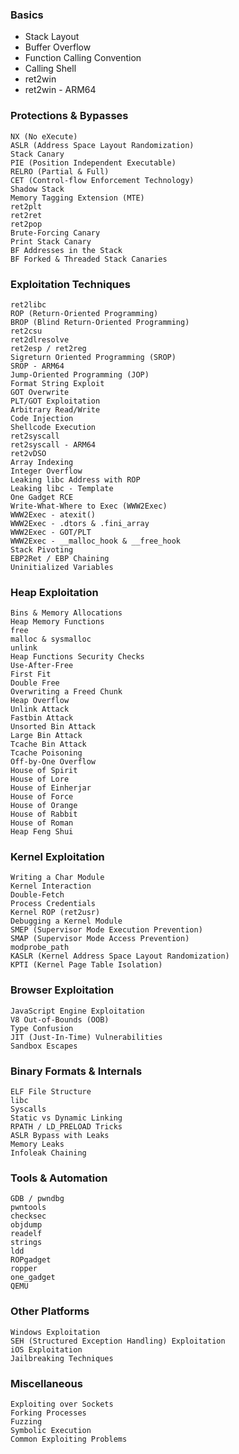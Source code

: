 ### Basics
- Stack Layout
- Buffer Overflow
- Function Calling Convention
- Calling Shell
- ret2win
- ret2win - ARM64

### Protections & Bypasses

    NX (No eXecute)
    ASLR (Address Space Layout Randomization)
    Stack Canary
    PIE (Position Independent Executable)
    RELRO (Partial & Full)
    CET (Control-flow Enforcement Technology)
    Shadow Stack
    Memory Tagging Extension (MTE)
    ret2plt
    ret2ret
    ret2pop
    Brute-Forcing Canary
    Print Stack Canary
    BF Addresses in the Stack
    BF Forked & Threaded Stack Canaries

### Exploitation Techniques

    ret2libc
    ROP (Return-Oriented Programming)
    BROP (Blind Return-Oriented Programming)
    ret2csu
    ret2dlresolve
    ret2esp / ret2reg
    Sigreturn Oriented Programming (SROP)
    SROP - ARM64
    Jump-Oriented Programming (JOP)
    Format String Exploit
    GOT Overwrite
    PLT/GOT Exploitation
    Arbitrary Read/Write
    Code Injection
    Shellcode Execution
    ret2syscall
    ret2syscall - ARM64
    ret2vDSO
    Array Indexing
    Integer Overflow
    Leaking libc Address with ROP
    Leaking libc - Template
    One Gadget RCE
    Write-What-Where to Exec (WWW2Exec)
    WWW2Exec - atexit()
    WWW2Exec - .dtors & .fini_array
    WWW2Exec - GOT/PLT
    WWW2Exec - __malloc_hook & __free_hook
    Stack Pivoting
    EBP2Ret / EBP Chaining
    Uninitialized Variables

### Heap Exploitation

    Bins & Memory Allocations
    Heap Memory Functions
    free
    malloc & sysmalloc
    unlink
    Heap Functions Security Checks
    Use-After-Free
    First Fit
    Double Free
    Overwriting a Freed Chunk
    Heap Overflow
    Unlink Attack
    Fastbin Attack
    Unsorted Bin Attack
    Large Bin Attack
    Tcache Bin Attack
    Tcache Poisoning
    Off-by-One Overflow
    House of Spirit
    House of Lore
    House of Einherjar
    House of Force
    House of Orange
    House of Rabbit
    House of Roman
    Heap Feng Shui

### Kernel Exploitation

    Writing a Char Module
    Kernel Interaction
    Double-Fetch
    Process Credentials
    Kernel ROP (ret2usr)
    Debugging a Kernel Module
    SMEP (Supervisor Mode Execution Prevention)
    SMAP (Supervisor Mode Access Prevention)
    modprobe_path
    KASLR (Kernel Address Space Layout Randomization)
    KPTI (Kernel Page Table Isolation)

### Browser Exploitation

    JavaScript Engine Exploitation
    V8 Out-of-Bounds (OOB)
    Type Confusion
    JIT (Just-In-Time) Vulnerabilities
    Sandbox Escapes

### Binary Formats & Internals

    ELF File Structure
    libc
    Syscalls
    Static vs Dynamic Linking
    RPATH / LD_PRELOAD Tricks
    ASLR Bypass with Leaks
    Memory Leaks
    Infoleak Chaining

### Tools & Automation

    GDB / pwndbg
    pwntools
    checksec
    objdump
    readelf
    strings
    ldd
    ROPgadget
    ropper
    one_gadget
    QEMU

### Other Platforms

    Windows Exploitation
    SEH (Structured Exception Handling) Exploitation
    iOS Exploitation
    Jailbreaking Techniques

### Miscellaneous

    Exploiting over Sockets
    Forking Processes
    Fuzzing
    Symbolic Execution
    Common Exploiting Problems
